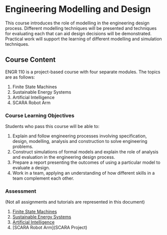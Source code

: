 # Engineering Modelling and Design

This course introduces the role of modelling in the engineering design process. Different modelling techniques will be presented and techniques for evaluating each that can aid design decisions will be demonstrated. Practical work will support the learning of different modelling and simulation techniques.

## Course Content

ENGR 110 is a project-based course with four separate modules. The topics are as follows:
1. Finite State Machines
2. Sustainable Energy Systems
3. Artificial Intelligence
4. SCARA Robot Arm

### Course Learning Objectives

Students who pass this course will be able to:

1. Explain and follow engineering processes involving specification, design, modelling, analysis and construction to solve engineering problems.
2. Construct simulations of formal models and explain the role of analysis and evaluation in the engineering design process.
3. Prepare a report presenting the outcomes of using a particular model to evaluate a design.
4. Work in a team, applying an understanding of how different skills in a team complement each other.

### Assessment

(Not all assignments and tutorials are represented in this document)

1. [Finite State Machines](FSM)
2. [Sustainable Energy Systems](Sustainability)
3. [Artificial Intelligence](AI)
4. [SCARA Robot Arm](SCARA Project)
